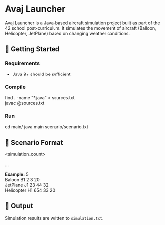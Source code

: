 # Avaj Launcher

Avaj Launcher is a Java-based aircraft simulation project built as part of the 42 school post-curriculum. 
It simulates the movement of aircraft (Balloon, Helicopter, JetPlane) based on changing weather conditions.

## 🚀 Getting Started

### Requirements
- Java 8+ should be sufficient

### Compile
find . -name "*.java" > sources.txt  
javac @sources.txt

### Run
cd main/
java main scenario/scenario.txt

## 📄 Scenario Format

<simulation_count>  
<type> <name> <longitude> <latitude> <height>  
...

**Example:**
5  
Baloon B1 2 3 20  
JetPlane J1 23 44 32  
Helicopter H1 654 33 20  

## 📝 Output

Simulation results are written to `simulation.txt`.
